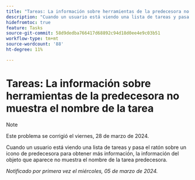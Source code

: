 ```yaml
---
title: "Tareas: La información sobre herramientas de la predecesora no muestra el nombre de la tarea"
description: "Cuando un usuario está viendo una lista de tareas y pasa el ratón sobre un icono de predecesora para obtener más información, la información del objeto que aparece no muestra el nombre de la tarea predecesora."
hidefromtoc: true
feature: Tasks
source-git-commit: 58d9dedba766417d68892c94d18d0ee4e9c03b51
workflow-type: tm+mt
source-wordcount: '88'
ht-degree: 11%

---
```



# Tareas: La información sobre herramientas de la predecesora no muestra el nombre de la tarea

>[!NOTE]
>
>Este problema se corrigió el viernes, 28 de marzo de 2024.

Cuando un usuario está viendo una lista de tareas y pasa el ratón sobre un icono de predecesora para obtener más información, la información del objeto que aparece no muestra el nombre de la tarea predecesora.

_Notificado por primera vez el miércoles, 05 de marzo de 2024._
